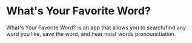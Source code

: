 # What's Your Favorite Word?
What's Your Favorite Word? is an app that allows you to search/find any word you like, save the word, and hear most words pronounctiation.
